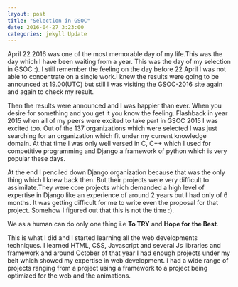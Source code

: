 ```yaml
---
layout: post
title: "Selection in GSOC"
date: 2016-04-27 3:23:00
categories: jekyll Update
---
```


April 22 2016 was one of the most memorable day of my life.This was the day which I have been waiting from a year.
This was the day of my selection in GSOC :). I still remember the feeling on the day before 22 April I was not able
to concentrate on a single work.I knew the results were going to be announced at 19.00(UTC) but still I was visiting the
GSOC-2016 site again and again to check my result.

Then the results were announced and I was happier than ever. When you desire for something and you get it you know the feeling.
Flashback in year 2015 when all of my peers were excited to take part in GSOC 2015 I was excited too. Out of the 137 organizations
which were selected I was just searching for an organization which fit under my current knowledge domain. At that time I
was only well versed in C, C++ which I used for competitive programming and Django a framework of python which is very
popular these days.

At the end I penciled down Django organization because that was the only thing which I knew back then. But their projects
were very difficult to assimilate.They were core projects which demanded a high level of expertise in Django like an experience
of around 2 years but I had only of 6 months. It was getting difficult for me to write even the proposal for that project.
Somehow I figured out that this is not the time :).

We as a human can do only one thing i.e **To TRY** and **Hope for the Best**.

This is what I did and I started learning all the web developments techniques. I learned HTML, CSS, Javascript and several
Js libraries and framework and around October of that year I had enough projects under my belt which showed my expertise in
web development. I had a wide range of projects ranging from a project using a framework to a project being optimized for
the web and the animations.


